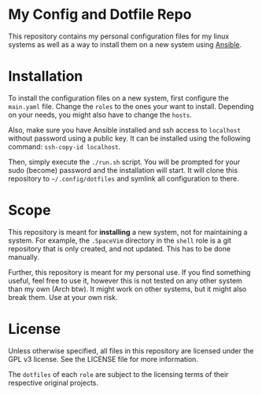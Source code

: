 # My Config and Dotfile Repo

This repository contains my personal configuration files for my linux systems as well as a way to install them on a new system using [Ansible](https://www.ansible.com/).

# Installation
To install the configuration files on a new system, first configure the `main.yaml` file. Change the `roles` to the ones your want to install. Depending on your needs, you might also have to change the `hosts`.

Also, make sure you have Ansible installed and ssh access to `localhost` without password using a public key. It can be installed using the following command: `ssh-copy-id localhost`.

Then, simply execute the `./run.sh` script. You will be prompted for your sudo (become) password and the installation will start. It will clone this repository to `~/.config/dotfiles` and symlink all configuration to there.

# Scope
This repository is meant for **installing** a new system, not for maintaining a system. For example, the `.SpaceVim` directory in the `shell` role is a git repository that is only created, and not updated. This has to be done manually.

Further, this repository is meant for my personal use. If you find something useful, feel free to use it, however this is not tested on any other system than my own (Arch btw). It might work on other systems, but it might also break them. Use at your own risk.

# License
Unless otherwise specified, all files in this repository are licensed under the GPL v3 license. See the LICENSE file for more information. 

The `dotfiles` of each `role` are subject to the licensing terms of their respective original projects.

